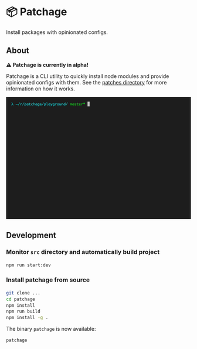 <h1>📦 Patchage</h1>

Install packages with opinionated configs.

## About

**⚠️ Patchage is currently in alpha!**

Patchage is a CLI utility to quickly install node modules and provide opinionated configs with them. See the [patches directory](patches) for more information on how it works.

![demo gif](.github/demo.gif)

## Development

### Monitor `src` directory and automatically build project

```bash
npm run start:dev
```

### Install patchage from source

```bash
git clone ...
cd patchage
npm install
npm run build
npm install -g .
```

The binary `patchage` is now available:

```bash
patchage
```
